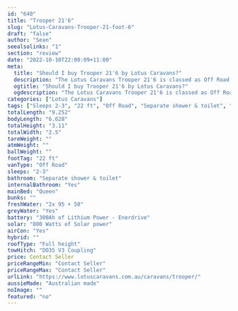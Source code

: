 ```yaml
---
id: "640"
title: "Trooper 21'6"
slug: "Lotus-Caravans-Trooper-21-foot-6"
draft: "false"
author: "Sean"
seealsolinks: "1"
section: "review"
date: "2022-10-10T22:00:09+11:00"
meta:
  title: "Should I buy Trooper 21'6 by Lotus Caravans?"
  description: "The Lotus Caravans Trooper 21'6 is classed as Off Road, and sleeps 2-3 people. It is Australian made and comes in at 22 ft. It generally has Separate shower & toilet."
  ogtitle: "Should I buy Trooper 21'6 by Lotus Caravans?"
  ogdescription: "The Lotus Caravans Trooper 21'6 is classed as Off Road, and sleeps 2-3 people. It is Australian made and comes in at 22 ft. It generally has Separate shower & toilet."
categories: ["Lotus Caravans"]
tags: ["Sleeps 2-3", "22 ft", "Off Road", "Separate shower & toilet", "Full height", "Price Unknown", "Australian made"]
totalLength: "9.252"
bodyLength: "6.628"
totalHeight: "3.11"
totalWidth: "2.5"
tareWeight: ""
atmWeight: ""
ballWeight: ""
footTag: "22 ft"
vanType: "Off Road"
sleeps: "2-3"
bathroom: "Separate shower & toilet"
internalBathroom: "Yes"
mainBed: "Queen"
bunks: ""
freshWater: "2x 95 + 50"
greyWater: "Yes"
battery: "300Ah of Lithium Power - Enerdrive"
solar: "800 Watts of Solar power"
airCon: "Yes"
hybrid: ""
roofType: "Full height"
towHitch: "DO35 V3 Coupling"
price: Contact Seller
priceRangeMin: "Contact Seller"
priceRangeMax: "Contact Seller"
urlLink: "https://www.lotuscaravans.com.au/caravans/trooper/"
aussieMade: "Australian made"
noImage: ""
featured: "no"
---
```

